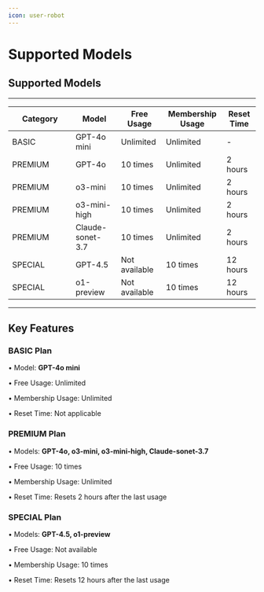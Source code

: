 ```yaml
---
icon: user-robot
---
```


# Supported Models

## Supported Models&#x20;

***

<table><thead><tr><th width="113.1328125">Category</th><th>Model</th><th>Free Usage</th><th>Membership Usage</th><th>Reset Time</th></tr></thead><tbody><tr><td>BASIC</td><td>GPT-4o mini</td><td>Unlimited</td><td>Unlimited</td><td>-</td></tr><tr><td>PREMIUM</td><td>GPT-4o</td><td>10 times</td><td>Unlimited</td><td>2 hours</td></tr><tr><td>PREMIUM</td><td>o3-mini</td><td>10 times</td><td>Unlimited</td><td>2 hours</td></tr><tr><td>PREMIUM</td><td>o3-mini-high</td><td>10 times</td><td>Unlimited</td><td>2 hours</td></tr><tr><td>PREMIUM</td><td>Claude-sonet-3.7</td><td>10 times</td><td>Unlimited</td><td>2 hours</td></tr><tr><td>SPECIAL</td><td>GPT-4.5</td><td>Not available</td><td>10 times</td><td>12 hours</td></tr><tr><td>SPECIAL</td><td>o1-preview</td><td>Not available</td><td>10 times</td><td>12 hours</td></tr></tbody></table>

***

## **Key Features**

### **BASIC Plan**

• Model: **GPT-4o mini**

• Free Usage: Unlimited

• Membership Usage: Unlimited

• Reset Time: Not applicable

### **PREMIUM Plan**

• Models: **GPT-4o, o3-mini, o3-mini-high, Claude-sonet-3.7**

• Free Usage: 10 times

• Membership Usage: Unlimited

• Reset Time: Resets 2 hours after the last usage

### **SPECIAL Plan**

• Models: **GPT-4.5, o1-preview**

• Free Usage: Not available

• Membership Usage: 10 times

• Reset Time: Resets 12 hours after the last usage

